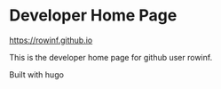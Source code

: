 # Developer Home Page

https://rowinf.github.io

This is the developer home page for github user rowinf.

Built with hugo

